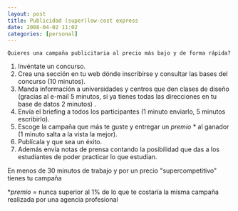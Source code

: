```yaml
---
layout: post
title: Publicidad (super)low-cost express
date: 2008-04-02 11:02
categories: [personal]
---
```

	Quieres una campaña publicitaria al precio más bajo y de forma rápida?

1. Invéntate un concurso.
2. Crea una sección en tu web dónde inscribirse y consultar las bases del concurso (10 minutos).
3. Manda información a universidades y centros que den clases de diseño (gracias al e-mail 5 minutos, si ya tienes todas las direcciones en tu base de datos 2 minutos) .
4. Envía el briefing a todos los participantes (1 minuto enviarlo, 5 minutos escribirlo).
5. Escoge la campaña que más te guste y entregar un *premio* * al ganador (1 minuto salta a la vista la mejor).
6. Publícala y que sea un éxito.
7. Además envía notas de prensa contando la posibilidad que das a los estudiantes de poder practicar lo que estudian.

En menos de 30 minutos de trabajo y por un precio "supercompetitivo" tienes tu campaña

**premio* = nunca superior al 1% de lo que te costaría la misma campaña realizada por una agencia profesional
